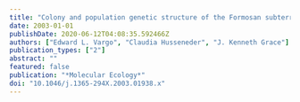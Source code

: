 ```yaml
---
title: "Colony and population genetic structure of the Formosan subterranean termite, Coptotermes formosanus, in Japan"
date: 2003-01-01
publishDate: 2020-06-12T04:08:35.592466Z
authors: ["Edward L. Vargo", "Claudia Husseneder", "J. Kenneth Grace"]
publication_types: ["2"]
abstract: ""
featured: false
publication: "*Molecular Ecology*"
doi: "10.1046/j.1365-294X.2003.01938.x"
---
```


